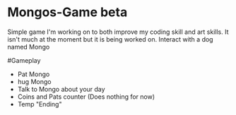 # Mongos-Game beta
Simple game I'm working on to both improve my coding skill and art skills. It isn't much at the moment but it is being worked on. 
Interact with a dog named Mongo

#Gameplay
- Pat Mongo 
- hug Mongo
- Talk to Mongo about your day
- Coins and Pats counter (Does nothing for now)
- Temp "Ending"
